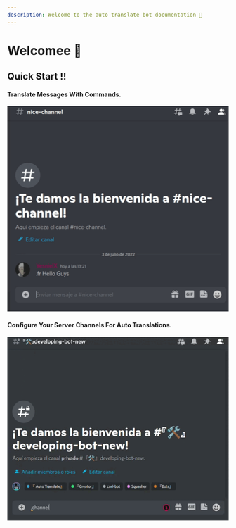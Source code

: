 ```yaml
---
description: Welcome to the auto translate bot documentation 📒
---
```


# Welcomee 👋

## Quick Start !!

#### Translate Messages With Commands.

![](<.gitbook/assets/command-translation.gif>)

#### Configure Your Server Channels For Auto Translations.

![](<.gitbook/assets/channel-config.gif>)
